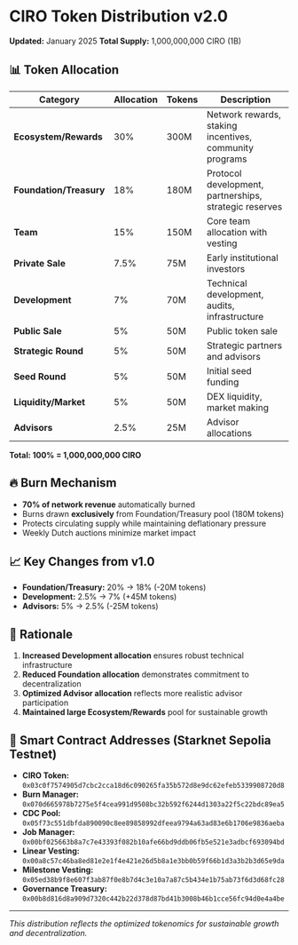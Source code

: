 # CIRO Token Distribution v2.0

**Updated:** January 2025
**Total Supply:** 1,000,000,000 CIRO (1B)

## 📊 Token Allocation

| Category | Allocation | Tokens | Description |
|----------|------------|--------|-------------|
| **Ecosystem/Rewards** | 30% | 300M | Network rewards, staking incentives, community programs |
| **Foundation/Treasury** | 18% | 180M | Protocol development, partnerships, strategic reserves |
| **Team** | 15% | 150M | Core team allocation with vesting |
| **Private Sale** | 7.5% | 75M | Early institutional investors |
| **Development** | 7% | 70M | Technical development, audits, infrastructure |
| **Public Sale** | 5% | 50M | Public token sale |
| **Strategic Round** | 5% | 50M | Strategic partners and advisors |
| **Seed Round** | 5% | 50M | Initial seed funding |
| **Liquidity/Market** | 5% | 50M | DEX liquidity, market making |
| **Advisors** | 2.5% | 25M | Advisor allocations |

**Total: 100% = 1,000,000,000 CIRO**

## 🔥 Burn Mechanism

- **70% of network revenue** automatically burned
- Burns drawn **exclusively** from Foundation/Treasury pool (180M tokens)
- Protects circulating supply while maintaining deflationary pressure
- Weekly Dutch auctions minimize market impact

## 📈 Key Changes from v1.0

- **Foundation/Treasury:** 20% → 18% (-20M tokens)
- **Development:** 2.5% → 7% (+45M tokens)  
- **Advisors:** 5% → 2.5% (-25M tokens)

## 🎯 Rationale

1. **Increased Development allocation** ensures robust technical infrastructure
2. **Reduced Foundation allocation** demonstrates commitment to decentralization
3. **Optimized Advisor allocation** reflects more realistic advisor participation
4. **Maintained large Ecosystem/Rewards** pool for sustainable growth

## 🔐 Smart Contract Addresses (Starknet Sepolia Testnet)

- **CIRO Token:** `0x03c0f7574905d7cbc2cca18d6c090265fa35b572d8e9dc62efeb5339908720d8`
- **Burn Manager:** `0x070d665978b7275e5f4cea991d9508bc32b592f6244d1303a22f5c22bdc89ea5`
- **CDC Pool:** `0x05f73c551dbfda890090c8ee89858992dfeea9794a63ad83e6b1706e9836aeba`
- **Job Manager:** `0x00bf025663b8a7c7e43393f082b10afe66bd9ddb06fb5e521e3adbcf693094bd`
- **Linear Vesting:** `0x00a8c57c46ba8ed81e2e1f4e421e26d5b8a1e3bb0b59f66b1d3a3b2b3d65e9da`
- **Milestone Vesting:** `0x05ed38b9f8e607f3ab87f0e8b7d4c3e10a7a87c5b434e1b75ab73f6d3d68fc28`
- **Governance Treasury:** `0x00b8d816d8a909d7320c442b22d378d87bd41b3008b46b1cce56fc94d0e4a4be`

---

*This distribution reflects the optimized tokenomics for sustainable growth and decentralization.* 